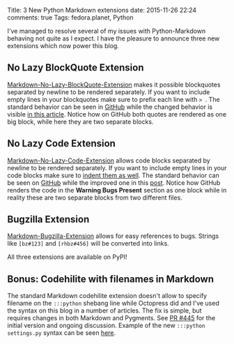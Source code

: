 Title: 3 New Python Markdown extensions
date: 2015-11-26 22:24
comments: true
Tags: fedora.planet, Python

I've managed to resolve several of my issues with Python-Markdown behaving not
quite as I expect. I have the pleasure to announce three new extensions which
now power this blog.

No Lazy BlockQuote Extension
----------------------------

[Markdown-No-Lazy-BlockQuote-Extension](https://github.com/atodorov/Markdown-No-Lazy-BlockQuote-Extension)
makes it possible blockquotes separated by newline to be rendered separately.
If you want to include empty lines in your blockquotes make sure to prefix
each line with `> `. The standard behavior can be seen in
[GitHub](https://github.com/atodorov/atodorov.github.com/blob/source/content/_posts/2014-03-04-how-do-you-test-fonts.markdown)
while the changed behavior is visible
[in this article](/blog/2014/03/04/how-do-you-test-fonts/). Notice how on
GitHub both quotes are rendered as one big block, while here they are two separate
blocks.

No Lazy Code Extension
----------------------

[Markdown-No-Lazy-Code-Extension](https://github.com/atodorov/Markdown-No-Lazy-Code-Extension)
allows code blocks separated by newline to be rendered separately. If you want to
include empty lines in your code blocks make sure to
[indent them as well](https://github.com/atodorov/atodorov.github.com/commit/9684875920c6c7926951ce99b6588a9a7007e6f0).
The standard behavior can be seen on
[GitHub](https://github.com/atodorov/atodorov.github.com/blob/source/content/_posts/2013-02-13-secure-vnc-installation-red-hat-enterprise-linux.markdown)
while the improved one in this
[post](/blog/2013/02/13/secure-vnc-installation-red-hat-enterprise-linux/).
Notice how GitHub renders the code in the **Warning Bugs Present** section
as one block while in reality these are two separate blocks from two different files.

Bugzilla Extension
------------------

[Markdown-Bugzilla-Extension](https://github.com/atodorov/Markdown-Bugzilla-Extension)
allows for easy references to bugs. Strings like `[bz#123]` and `[rhbz#456]` will
be converted into links.


All three extensions are available on PyPI!

Bonus: Codehilite with filenames in Markdown
---------------------------------------------

The standard Markdown codehilite extension doesn't allow to specify filename
on the `:::python` shebang line while Octopress did and I've used the syntax
on this blog in a number of articles. The fix is simple, but requires changes in
both Markdown and Pygments. See
[PR #445](https://github.com/waylan/Python-Markdown/pull/445) for the initial
version and ongoing discussion. Example of the new `:::python settings.py` syntax
can be seen
[here](/blog/2013/03/07/python-twitter-django-social-auth-hello-new-user/).

